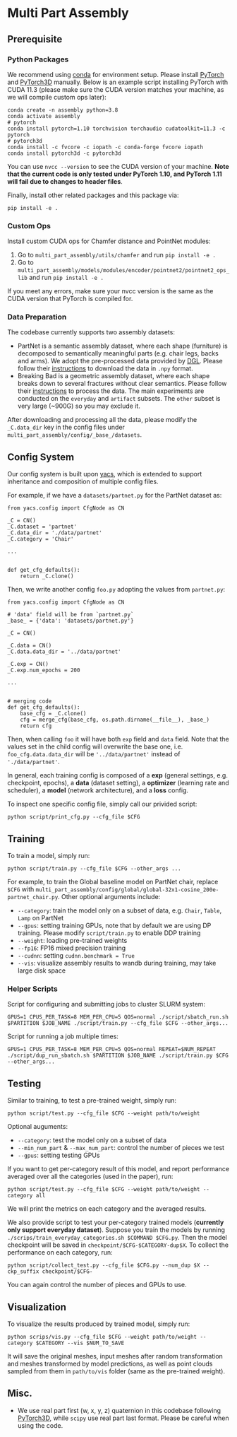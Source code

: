 # Multi Part Assembly

## Prerequisite

### Python Packages

We recommend using [conda](https://docs.conda.io/projects/conda/en/latest/user-guide/install/index.html) for environment setup.
Please install [PyTorch](https://pytorch.org/) and [PyTorch3D](https://pytorch3d.org/) manually.
Below is an example script installing PyTorch with CUDA 11.3 (please make sure the CUDA version matches your machine, as we will compile custom ops later):

```
conda create -n assembly python=3.8
conda activate assembly
# pytorch
conda install pytorch=1.10 torchvision torchaudio cudatoolkit=11.3 -c pytorch
# pytorch3d
conda install -c fvcore -c iopath -c conda-forge fvcore iopath
conda install pytorch3d -c pytorch3d
```

You can use `nvcc --version` to see the CUDA version of your machine.
**Note that the current code is only tested under PyTorch 1.10, and PyTorch 1.11 will fail due to changes to header files**.

Finally, install other related packages and this package via:

```
pip install -e .
```

### Custom Ops

Install custom CUDA ops for Chamfer distance and PointNet modules:

1. Go to `multi_part_assembly/utils/chamfer` and run `pip install -e .`
2. Go to `multi_part_assembly/models/modules/encoder/pointnet2/pointnet2_ops_lib` and run `pip install -e .`

If you meet any errors, make sure your nvcc version is the same as the CUDA version that PyTorch is compiled for.

### Data Preparation

The codebase currently supports two assembly datasets:

-   PartNet is a semantic assembly dataset, where each shape (furniture) is decomposed to semantically meaningful parts (e.g. chair legs, backs and arms). We adopt the pre-processed data provided by [DGL](https://github.com/hyperplane-lab/Generative-3D-Part-Assembly). Please follow their [instructions](https://github.com/hyperplane-lab/Generative-3D-Part-Assembly#file-structure) to download the data in `.npy` format.
-   Breaking Bad is a geometric assembly dataset, where each shape breaks down to several fractures without clear semantics. Please follow their [instructions](https://github.com/Breaking-Bad-Dataset/Breaking-Bad-Dataset.github.io/blob/main/README.md) to process the data. The main experiments are conducted on the `everyday` and `artifact` subsets. The `other` subset is very large (~900G) so you may exclude it.

After downloading and processing all the data, please modify the `_C.data_dir` key in the config files under `multi_part_assembly/config/_base_/datasets`.

## Config System

Our config system is built upon [yacs](https://github.com/rbgirshick/yacs), which is extended to support inheritance and composition of multiple config files.

For example, if we have a `datasets/partnet.py` for the PartNet dataset as:

```
from yacs.config import CfgNode as CN

_C = CN()
_C.dataset = 'partnet'
_C.data_dir = './data/partnet'
_C.category = 'Chair'

...


def get_cfg_defaults():
    return _C.clone()

```

Then, we write another config `foo.py` adopting the values from `partnet.py`:

```
from yacs.config import CfgNode as CN

# 'data' field will be from `partnet.py`
_base_ = {'data': 'datasets/partnet.py'}

_C = CN()

_C.data = CN()
_C.data.data_dir = '../data/partnet'

_C.exp = CN()
_C.exp.num_epochs = 200

...


# merging code
def get_cfg_defaults():
    base_cfg = _C.clone()
    cfg = merge_cfg(base_cfg, os.path.dirname(__file__), _base_)
    return cfg

```

Then, when calling `foo` it will have both `exp` field and `data` field.
Note that the values set in the child config will overwrite the base one, i.e. `foo_cfg.data.data_dir` will be `'../data/partnet'` instead of `'./data/partnet'`.

In general, each training config is composed of a **exp** (general settings, e.g. checkpoint, epochs), a **data** (dataset setting), a **optimizer** (learning rate and scheduler), a **model** (network architecture), and a **loss** config.

To inspect one specific config file, simply call our privided script:

```
python script/print_cfg.py --cfg_file $CFG
```

## Training

To train a model, simply run:

```
python script/train.py --cfg_file $CFG --other_args ...
```

For example, to train the Global baseline model on PartNet chair, replace `$CFG` with `multi_part_assembly/config/global/global-32x1-cosine_200e-partnet_chair.py`.
Other optional arguments include:

-   `--category`: train the model only on a subset of data, e.g. `Chair`, `Table`, `Lamp` on PartNet
-   `--gpus`: setting training GPUs, note that by default we are using DP training. Please modify `script/train.py` to enable DDP training
-   `--weight`: loading pre-trained weights
-   `--fp16`: FP16 mixed precision training
-   `--cudnn`: setting `cudnn.benchmark = True`
-   `--vis`: visualize assembly results to wandb during training, may take large disk space

### Helper Scripts

Script for configuring and submitting jobs to cluster SLURM system:

```
GPUS=1 CPUS_PER_TASK=8 MEM_PER_CPU=5 QOS=normal ./script/sbatch_run.sh $PARTITION $JOB_NAME ./script/train.py --cfg_file $CFG --other_args...
```

Script for running a job multiple times:

```
GPUS=1 CPUS_PER_TASK=8 MEM_PER_CPU=5 QOS=normal REPEAT=$NUM_REPEAT ./script/dup_run_sbatch.sh $PARTITION $JOB_NAME ./script/train.py $CFG --other_args...
```

## Testing

Similar to training, to test a pre-trained weight, simply run:

```
python script/test.py --cfg_file $CFG --weight path/to/weight
```

Optional auguments:

-   `--category`: test the model only on a subset of data
-   `--min_num_part` & `--max_num_part`: control the number of pieces we test
-   `--gpus`: setting testing GPUs

If you want to get per-category result of this model, and report performance averaged over all the categories (used in the paper), run:

```
python script/test.py --cfg_file $CFG --weight path/to/weight --category all
```

We will print the metrics on each category and the averaged results.

We also provide script to test your per-category trained models (**currently only support everyday dataset**). Suppose you train the models by running `./scrips/train_everyday_categories.sh $COMMAND $CFG.py`. Then the model checkpoint will be saved in `checkpoint/$CFG-$CATEGORY-dup$X`. To collect the performance on each category, run:

```
python script/collect_test.py --cfg_file $CFG.py --num_dup $X --ckp_suffix checkpoint/$CFG-
```

You can again control the number of pieces and GPUs to use.

## Visualization

To visualize the results produced by trained model, simply run:

```
python scrips/vis.py --cfg_file $CFG --weight path/to/weight --category $CATEGORY --vis $NUM_TO_SAVE
```

It will save the original meshes, input meshes after random transformation and meshes transformed by model predictions, as well as point clouds sampled from them in `path/to/vis` folder (same as the pre-trained weight).

## Misc.

-   We use real part first (w, x, y, z) quaternion in this codebase following [PyTorch3D](https://pytorch3d.org/), while `scipy` use real part last format. Please be careful when using the code.
